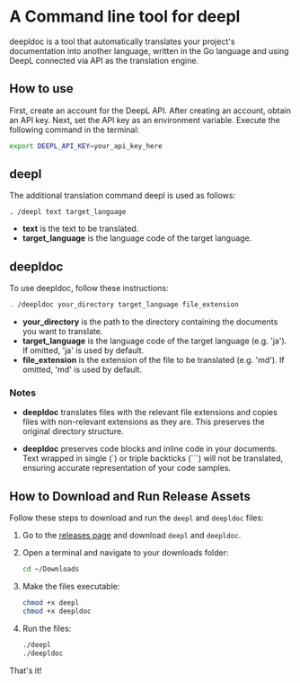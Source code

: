 # A Command line tool for deepl


deepldoc is a tool that automatically translates your project's documentation into another language, written in the Go language and using DeepL connected via API as the translation engine.

## How to use

First, create an account for the DeepL API. After creating an account, obtain an API key.
Next, set the API key as an environment variable. Execute the following command in the terminal:

```sh
export DEEPL_API_KEY=your_api_key_here
```

## deepl

The additional translation command deepl is used as follows:

```
. /deepl text target_language
``` 

- **text** is the text to be translated.
- **target_language** is the language code of the target language.

## deepldoc

To use deepldoc, follow these instructions:

```sh
. /deepldoc your_directory target_language file_extension
``````

- **your_directory** is the path to the directory containing the documents you want to translate.
- **target_language** is the language code of the target language (e.g. 'ja'). If omitted, 'ja' is used by default.
- **file_extension** is the extension of the file to be translated (e.g. 'md'). If omitted, 'md' is used by default.


### Notes

- **deepldoc** translates files with the relevant file extensions and copies files with non-relevant extensions as they are. This preserves the original directory structure.

- **deepldoc** preserves code blocks and inline code in your documents. Text wrapped in single (`) or triple backticks (```) will not be translated, ensuring accurate representation of your code samples.

## How to Download and Run Release Assets

Follow these steps to download and run the `deepl` and `deepldoc` files:

1. Go to the [releases page](https://github.com/your-repository/releases) and download `deepl` and `deepldoc`.

2. Open a terminal and navigate to your downloads folder:
    ```sh
    cd ~/Downloads
    ```

3. Make the files executable:
    ```sh
    chmod +x deepl
    chmod +x deepldoc
    ```

4. Run the files:
    ```sh
    ./deepl
    ./deepldoc
    ```

That's it!
